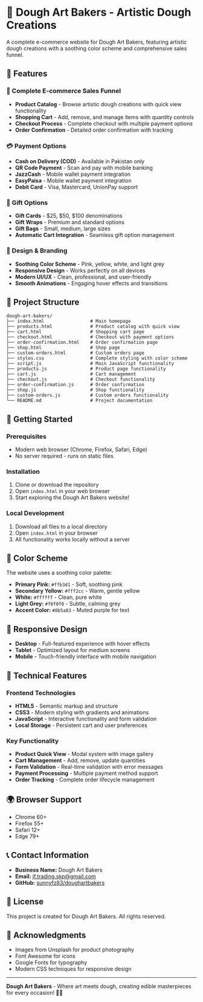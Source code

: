 # 🎨 Dough Art Bakers - Artistic Dough Creations

A complete e-commerce website for Dough Art Bakers, featuring artistic dough creations with a soothing color scheme and comprehensive sales funnel.

## 🌟 Features

### 🛒 Complete E-commerce Sales Funnel
- **Product Catalog** - Browse artistic dough creations with quick view functionality
- **Shopping Cart** - Add, remove, and manage items with quantity controls
- **Checkout Process** - Complete checkout with multiple payment options
- **Order Confirmation** - Detailed order confirmation with tracking

### 💳 Payment Options
- **Cash on Delivery (COD)** - Available in Pakistan only
- **QR Code Payment** - Scan and pay with mobile banking
- **JazzCash** - Mobile wallet payment integration
- **EasyPaisa** - Mobile wallet payment integration
- **Debit Card** - Visa, Mastercard, UnionPay support

### 🎁 Gift Options
- **Gift Cards** - $25, $50, $100 denominations
- **Gift Wraps** - Premium and standard options
- **Gift Bags** - Small, medium, large sizes
- **Automatic Cart Integration** - Seamless gift option management

### 🎨 Design & Branding
- **Soothing Color Scheme** - Pink, yellow, white, and light grey
- **Responsive Design** - Works perfectly on all devices
- **Modern UI/UX** - Clean, professional, and user-friendly
- **Smooth Animations** - Engaging hover effects and transitions

## 📁 Project Structure

```
dough-art-bakers/
├── index.html                 # Main homepage
├── products.html              # Product catalog with quick view
├── cart.html                  # Shopping cart page
├── checkout.html              # Checkout with payment options
├── order-confirmation.html    # Order confirmation page
├── shop.html                  # Shop page
├── custom-orders.html         # Custom orders page
├── styles.css                 # Complete styling with color scheme
├── script.js                  # Main JavaScript functionality
├── products.js                # Product page functionality
├── cart.js                    # Cart management
├── checkout.js                # Checkout functionality
├── order-confirmation.js      # Order confirmation
├── shop.js                    # Shop functionality
├── custom-orders.js           # Custom orders functionality
└── README.md                  # Project documentation
```

## 🚀 Getting Started

### Prerequisites
- Modern web browser (Chrome, Firefox, Safari, Edge)
- No server required - runs on static files

### Installation
1. Clone or download the repository
2. Open `index.html` in your web browser
3. Start exploring the Dough Art Bakers website!

### Local Development
1. Download all files to a local directory
2. Open `index.html` in your browser
3. All functionality works locally without a server

## 🎨 Color Scheme

The website uses a soothing color palette:
- **Primary Pink:** `#ffb3d1` - Soft, soothing pink
- **Secondary Yellow:** `#fff2cc` - Warm, gentle yellow  
- **White:** `#ffffff` - Clean, pure white
- **Light Grey:** `#f0f0f0` - Subtle, calming grey
- **Accent Color:** `#8b5a83` - Muted purple for text

## 📱 Responsive Design

- **Desktop** - Full-featured experience with hover effects
- **Tablet** - Optimized layout for medium screens
- **Mobile** - Touch-friendly interface with mobile navigation

## 🔧 Technical Features

### Frontend Technologies
- **HTML5** - Semantic markup and structure
- **CSS3** - Modern styling with gradients and animations
- **JavaScript** - Interactive functionality and form validation
- **Local Storage** - Persistent cart and user preferences

### Key Functionality
- **Product Quick View** - Modal system with image gallery
- **Cart Management** - Add, remove, update quantities
- **Form Validation** - Real-time validation with error messages
- **Payment Processing** - Multiple payment method support
- **Order Tracking** - Complete order lifecycle management

## 🌍 Browser Support

- Chrome 60+
- Firefox 55+
- Safari 12+
- Edge 79+

## 📞 Contact Information

- **Business Name:** Dough Art Bakers
- **Email:** jf.trading.skp@gmail.com
- **GitHub:** [sunnyfz83/doughartbakers](https://github.com/sunnyfz83/doughartbakers)

## 📄 License

This project is created for Dough Art Bakers. All rights reserved.

## 🙏 Acknowledgments

- Images from Unsplash for product photography
- Font Awesome for icons
- Google Fonts for typography
- Modern CSS techniques for responsive design

---

**Dough Art Bakers** - Where art meets dough, creating edible masterpieces for every occasion! 🎨🥖